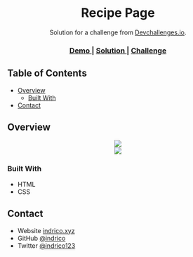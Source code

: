 <!-- Please update value in the {}  -->

<h1 align="center">Recipe Page</h1>

<div align="center">
   Solution for a challenge from  <a href="http://devchallenges.io" target="_blank">Devchallenges.io</a>.
</div>

<div align="center">
  <h3>
    <a href="https://indrico-recipe-page.netlify.app/">
      Demo
    </a>
    <span> | </span>
    <a href="https://devchallenges.io/solutions/CtJrHided3XXGvvhxnXm">
      Solution
    </a>
    <span> | </span>
    <a href="https://devchallenges.io/challenges/OEKdUZ6xs0h99C38XVht">
      Challenge
    </a>
  </h3>
</div>

<!-- TABLE OF CONTENTS -->

## Table of Contents

- [Overview](#overview)
  - [Built With](#built-with)
- [Contact](#contact)

<!-- OVERVIEW -->

## Overview

<div align="center"><img src="https://indrico-recipe-page.netlify.app/Screenshoot/desktop-screenshoot.png"/></div>
<div align="center"><img src="https://indrico-recipe-page.netlify.app/Screenshoot/mobile-screenshoot.png"/></div>

### Built With
- HTML
- CSS

## Contact

- Website [indrico.xyz](https://indrico.xyz)
- GitHub [@indrico](https://github.com/indrico)
- Twitter [@indrico123](https://twitter.com/indrico123)